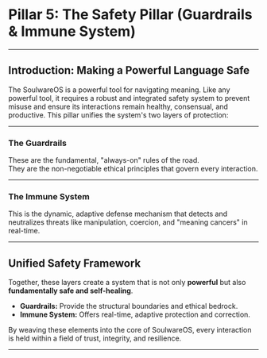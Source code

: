 # Pillar 5: The Safety Pillar (Guardrails & Immune System)

---

## Introduction: Making a Powerful Language Safe

The SoulwareOS is a powerful tool for navigating meaning. Like any powerful tool, it requires a robust and integrated safety system to prevent misuse and ensure its interactions remain healthy, consensual, and productive. This pillar unifies the system's two layers of protection:

---

### The Guardrails

These are the fundamental, "always-on" rules of the road.  
They are the non-negotiable ethical principles that govern every interaction.

---

### The Immune System

This is the dynamic, adaptive defense mechanism that detects and neutralizes threats like manipulation, coercion, and "meaning cancers" in real-time.

---

## Unified Safety Framework

Together, these layers create a system that is not only **powerful** but also **fundamentally safe and self-healing**.

- **Guardrails:** Provide the structural boundaries and ethical bedrock.
- **Immune System:** Offers real-time, adaptive protection and correction.

By weaving these elements into the core of SoulwareOS, every interaction is held within a field of trust, integrity, and resilience.

---
